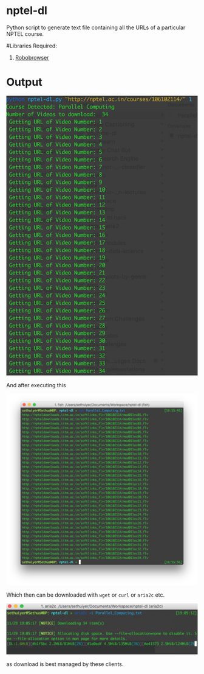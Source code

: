 # nptel-dl
Python script to generate text file containing all the URLs of a particular NPTEL course.

#Libraries Required:
1. [Robobrowser](https://github.com/jmcarp/robobrowser)

# Output
![out1](out2.png)

And after executing this 

![out2](out1.png)

Which then can be downloaded with `wget` or `curl` or `aria2c` etc.

![out3](out3.png)

as download is best managed by these clients.
